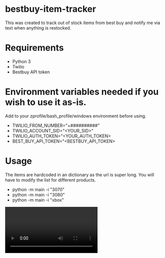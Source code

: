# bestbuy-item-tracker
This was created to track out of stock items from best buy and notify me via text when anything is restocked.

# Requirements
- Python 3
- Twilio
- Bestbuy API token

# Environment variables needed if you wish to use it as-is.
Add to your zprofile/bash_profile/windows environment before using.
- TWILIO_FROM_NUMBER="+##########"
- TWILIO_ACCOUNT_SID="<YOUR_SID>"
- TWILIO_AUTH_TOKEN="<YOUR_AUTH_TOKEN>
- BEST_BUY_API_TOKEN="<BESTBUY_API_TOKEN>

# Usage
The items are hardcoded in an dictionary as the url is super long. You will have to modify the list for different products.
- python -m main -i "3070"
- python -m main -i "3080"
- python -m main -i "xbox"

![](https://user-images.githubusercontent.com/46507986/111193492-98300200-8590-11eb-85a8-d0e5f39d9495.mp4)

